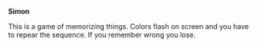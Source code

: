 **Simon**

This is a game of memorizing things. Colors flash on screen and you have to repear the sequence. 
If you remember wrong you lose. 
